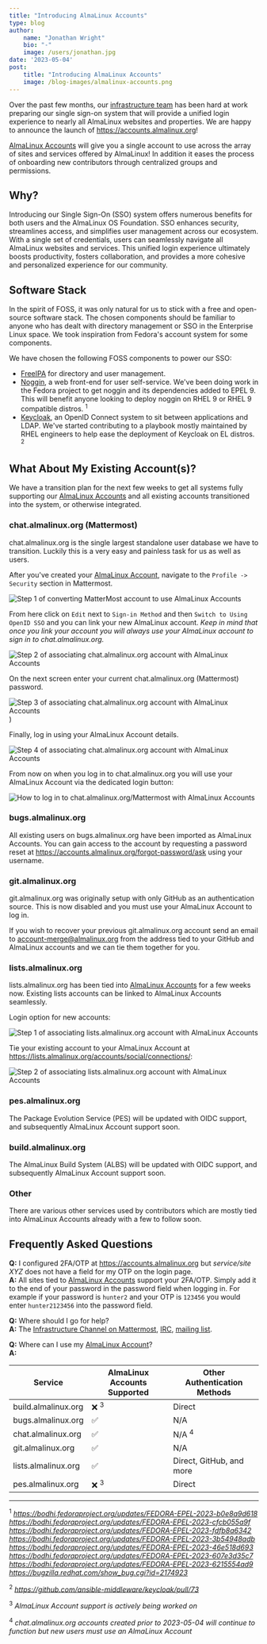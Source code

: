 ```yaml
---
title: "Introducing AlmaLinux Accounts"
type: blog
author: 
    name: "Jonathan Wright"
    bio: "-"
    image: /users/jonathan.jpg
date: '2023-05-04'
post:
    title: "Introducing AlmaLinux Accounts"
    image: /blog-images/almalinux-accounts.png
---
```

Over the past few months, our [infrastructure team](https://wiki.almalinux.org/sigs/Infrastructure.html) has been hard at work preparing our single sign-on system that will provide a unified login experience to nearly all AlmaLinux websites and properties.  We are happy to announce the launch of https://accounts.almalinux.org!

[AlmaLinux Accounts](https://accounts.almalinux.org) will give you a single account to use across the array of sites and services offered by AlmaLinux!  In addition it eases the process of onboarding new contributors through centralized groups and permissions.

## Why?
Introducing our Single Sign-On (SSO) system offers numerous benefits for both users and the AlmaLinux OS Foundation. SSO enhances security, streamlines access, and simplifies user management across our ecosystem. With a single set of credentials, users can seamlessly navigate all AlmaLinux websites and services. This unified login experience ultimately boosts productivity, fosters collaboration, and provides a more cohesive and personalized experience for our community.

## Software Stack
In the spirit of FOSS, it was only natural for us to stick with a free and open-source software stack. The chosen components should be familiar to anyone who has dealt with directory management or SSO in the Enterprise Linux space.  We took inspiration from Fedora's account system for some components.

We have chosen the following FOSS components to power our SSO:

- [FreeIPA](https://www.freeipa.org) for directory and user management.
- [Noggin](https://github.com/fedora-infra/noggin), a web front-end for user self-service. We've been doing work in the Fedora project to get noggin and its dependencies added to EPEL 9. This will benefit anyone looking to deploy noggin on RHEL 9 or RHEL 9 compatible distros. <sup>1</sup>
- [Keycloak](https://www.keycloak.org/), an OpenID Connect system to sit between applications and LDAP.  We've started contributing to a playbook mostly maintained by RHEL engineers to help ease the deployment of Keycloak on EL distros. <sup>2</sup>

## What About My Existing Account(s)?
We have a transition plan for the next few weeks to get all systems fully supporting our [AlmaLinux Accounts](https://accounts.almalinux.org) and all existing accounts transitioned into the system, or otherwise integrated.

### chat.almalinux.org (Mattermost)
chat.almalinux.org is the single largest standalone user database we have to transition.  Luckily this is a very easy and painless task for us as well as users.

After you've created your [AlmaLinux Account](https://accounts.almalinux.org), navigate to the `Profile -> Security` section in Mattermost.

![Step 1 of converting MatterMost account to use AlmaLinux Accounts](/blog-images/almalinux-accounts-mattermost-step1.png)

From here click on `Edit` next to `Sign-in Method` and then `Switch to Using OpenID SSO` and you can link your new AlmaLinux account.  *Keep in mind that once you link your account you will always use your AlmaLinux account to sign in to chat.almalinux.org.*

![Step 2 of associating chat.almalinux.org account with AlmaLinux Accounts](/blog-images/almalinux-accounts-mattermost-step2.png)  

On the next screen enter your current chat.almalinux.org (Mattermost) password.

![Step 3 of associating chat.almalinux.org account with AlmaLinux Accounts](/blog-images/almalinux-accounts-mattermost-step3.png))  

Finally, log in using your AlmaLinux Account details.

![Step 4 of associating chat.almalinux.org account with AlmaLinux Accounts](/blog-images/almalinux-accounts-mattermost-step4.png)  

From now on when you log in to chat.almalinux.org you will use your AlmaLinux Account via the dedicated login button:

![How to log in to chat.almalinux.org/Mattermost with AlmaLinux Accounts](/blog-images/almalinux-accounts-mattermost-login.png)  

### bugs.almalinux.org

All existing users on bugs.almalinux.org have been imported as AlmaLinux Accounts.  You can gain access to the account by requesting a password reset at https://accounts.almalinux.org/forgot-password/ask using your username.

### git.almalinux.org

git.almalinux.org was originally setup with only GitHub as an authentication source.  This is now disabled and you must use your AlmaLinux Account to log in.

If you wish to recover your previous git.almalinux.org account send an email to account-merge@almalinux.org from the address tied to your GitHub and AlmaLinux accounts and we can tie them together for you.

### lists.almalinux.org

lists.almalinux.org has been tied into [AlmaLinux Accounts](https://accounts.almalinux.org) for a few weeks now.  Existing lists accounts can be linked to AlmaLinux Accounts seamlessly.

Login option for new accounts:

![Step 1 of associating lists.almalinux.org account with AlmaLinux Accounts](/blog-images/almalinux-accounts-lists-step1.png)

Tie your existing account to your AlmaLinux Account at https://lists.almalinux.org/accounts/social/connections/:

![Step 2 of associating lists.almalinux.org account with AlmaLinux Accounts](/blog-images/almalinux-accounts-lists-step2.png)

### pes.almalinux.org
The Package Evolution Service (PES) will be updated with OIDC support, and subsequently AlmaLinux Account support soon.

### build.almalinux.org
The AlmaLinux Build System (ALBS) will be updated with OIDC support, and subsequently AlmaLinux Account support soon.

### Other
There are various other services used by contributors which are mostly tied into AlmaLinux Accounts already with a few to follow soon.

## Frequently Asked Questions
**Q:** I configured 2FA/OTP at https://accounts.almalinux.org but *service/site XYZ* does not have a field for my OTP on the login page.  
**A:** All sites tied to [AlmaLinux Accounts](https://accounts.almalinux.org) support your 2FA/OTP.  Simply add it to the end of your password in the password field when logging in.  For example if your password is `hunter2` and your OTP is `123456` you would enter `hunter2123456` into the password field.

**Q:** Where should I go for help?  
**A:** The [Infrastructure Channel on Mattermost](https://chat.almalinux.org/almalinux/channels/infrastructure),
[IRC](https://web.libera.chat/#almalinux-infrastructure), [mailing list](https://lists.almalinux.org/mailman3/lists/infra.lists.almalinux.org/).

**Q:** Where can I use my [AlmaLinux Account](https://accounts.almalinux.org)?  
**A:**  

| Service                | AlmaLinux Accounts Supported | Other Authentication Methods |
|------------------------|------------------------------|------------------------------|
| build.almalinux.org    | ❌ <sup>3</sup>               | Direct                       |
| bugs.almalinux.org     | ✅                            | N/A                          |
| chat.almalinux.org     | ✅                            | N/A <sup>4</sup>             |
| git.almalinux.org      | ✅                            | N/A                          |
| lists.almalinux.org    | ✅                            | Direct, GitHub, and more     |
| pes.almalinux.org      | ❌ <sup>3</sup>               | Direct                       |

---

<sup>1</sup> *https://bodhi.fedoraproject.org/updates/FEDORA-EPEL-2023-b0e8a9d618*  
*https://bodhi.fedoraproject.org/updates/FEDORA-EPEL-2023-cfcb055a9f*  
*https://bodhi.fedoraproject.org/updates/FEDORA-EPEL-2023-fdfb8a6342*  
*https://bodhi.fedoraproject.org/updates/FEDORA-EPEL-2023-3b54948adb*  
*https://bodhi.fedoraproject.org/updates/FEDORA-EPEL-2023-46e518d693*  
*https://bodhi.fedoraproject.org/updates/FEDORA-EPEL-2023-607e3d35c7*  
*https://bodhi.fedoraproject.org/updates/FEDORA-EPEL-2023-6215554ad9*  
*https://bugzilla.redhat.com/show_bug.cgi?id=2174923*

<sup>2</sup> *https://github.com/ansible-middleware/keycloak/pull/73*

<sup>3</sup> *AlmaLinux Account support is actively being worked on*

<sup>4</sup> *chat.almalinux.org accounts created prior to 2023-05-04 will continue to function but new users must use an AlmaLinux Account*